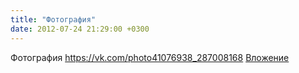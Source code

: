 ```yaml
---
title: "Фотография"
date: 2012-07-24 21:29:00 +0300
---
```


Фотография
<a class="vk-attach" href="https://vk.com/photo41076938_287008168">https://vk.com/photo41076938_287008168</a>
<a class="vk-attach" href="https://vk.com/photo41076938_287008168">Вложение</a>
